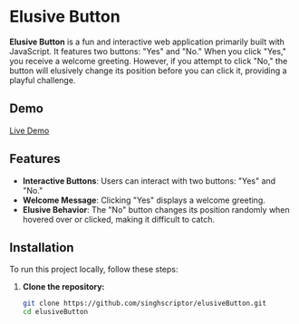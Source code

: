 # Elusive Button

**Elusive Button** is a fun and interactive web application primarily built with JavaScript. It features two buttons: "Yes" and "No." When you click "Yes," you receive a welcome greeting. However, if you attempt to click "No," the button will elusively change its position before you can click it, providing a playful challenge.

## Demo
[Live Demo](https://singhscriptor.github.io/elusiveButton/)

## Features
- **Interactive Buttons**: Users can interact with two buttons: "Yes" and "No."
- **Welcome Message**: Clicking "Yes" displays a welcome greeting.
- **Elusive Behavior**: The "No" button changes its position randomly when hovered over or clicked, making it difficult to catch.

## Installation
To run this project locally, follow these steps:

1. **Clone the repository:**
   ```bash
   git clone https://github.com/singhscriptor/elusiveButton.git
   cd elusiveButton

